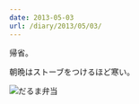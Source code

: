 ```yaml
---
date: 2013-05-03
url: /diary/2013/05/03/
---
```


帰省。

朝晩はストーブをつけるほど寒い。

![だるま弁当](http://instagram.com/p/Y1a-l4yLpN/media?size=l "だるま弁当")